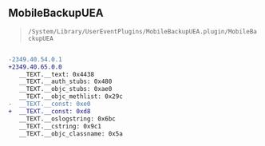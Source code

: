 ## MobileBackupUEA

> `/System/Library/UserEventPlugins/MobileBackupUEA.plugin/MobileBackupUEA`

```diff

-2349.40.54.0.1
+2349.40.65.0.0
   __TEXT.__text: 0x4438
   __TEXT.__auth_stubs: 0x480
   __TEXT.__objc_stubs: 0xae0
   __TEXT.__objc_methlist: 0x29c
-  __TEXT.__const: 0xe0
+  __TEXT.__const: 0xd8
   __TEXT.__oslogstring: 0x6bc
   __TEXT.__cstring: 0x9c1
   __TEXT.__objc_classname: 0x5a

```
